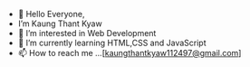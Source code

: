 - 👋 Hello Everyone,
-  I’m Kaung Thant Kyaw
- 👀 I’m interested in Web Development
- 🌱 I’m currently learning HTML,CSS and JavaScript
- 📫 How to reach me ...[kaungthantkyaw112497@gmail.com]

<!---
Kaung-Thant-Kyaw/Kaung-Thant-Kyaw is a ✨ special ✨ repository because its `README.md` (this file) appears on your GitHub profile.
You can click the Preview link to take a look at your changes.
--->
